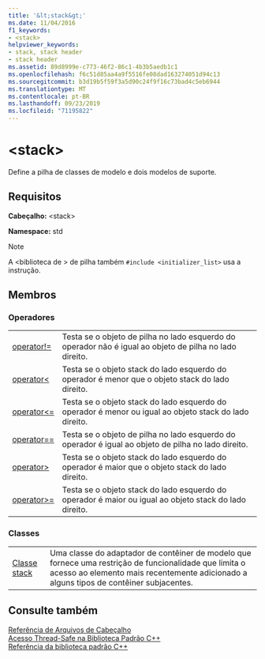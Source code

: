 ```yaml
---
title: '&lt;stack&gt;'
ms.date: 11/04/2016
f1_keywords:
- <stack>
helpviewer_keywords:
- stack, stack header
- stack header
ms.assetid: 89d8999e-c773-46f2-86c1-4b3b5aedb1c1
ms.openlocfilehash: f6c51d85aa4a9f5516fe08dad163274051d94c13
ms.sourcegitcommit: b3d19b5f59f3a5d90c24f9f16c73bad4c5eb6944
ms.translationtype: MT
ms.contentlocale: pt-BR
ms.lasthandoff: 09/23/2019
ms.locfileid: "71195822"
---
```

# <a name="ltstackgt"></a>&lt;stack&gt;

Define a pilha de classes de modelo e dois modelos de suporte.

## <a name="requirements"></a>Requisitos

**Cabeçalho:** \<stack>

**Namespace:** std

> [!NOTE]
> A \<biblioteca de > de pilha também `#include <initializer_list>` usa a instrução.

## <a name="members"></a>Membros

### <a name="operators"></a>Operadores

|||
|-|-|
|[operator!=](../standard-library/stack-operators.md#op_neq)|Testa se o objeto de pilha no lado esquerdo do operador não é igual ao objeto de pilha no lado direito.|
|[operator<](../standard-library/stack-operators.md#op_lt)|Testa se o objeto stack do lado esquerdo do operador é menor que o objeto stack do lado direito.|
|[operator\<=](../standard-library/stack-operators.md#op_lt_eq)|Testa se o objeto stack do lado esquerdo do operador é menor ou igual ao objeto stack do lado direito.|
|[operator==](../standard-library/stack-operators.md#op_eq_eq)|Testa se o objeto de pilha no lado esquerdo do operador é igual ao objeto de pilha no lado direito.|
|[operator>](../standard-library/stack-operators.md#op_gt)|Testa se o objeto stack do lado esquerdo do operador é maior que o objeto stack do lado direito.|
|[operator>=](../standard-library/stack-operators.md#op_gt_eq)|Testa se o objeto stack do lado esquerdo do operador é maior ou igual ao objeto stack do lado direito.|

### <a name="classes"></a>Classes

|||
|-|-|
|[Classe stack](../standard-library/stack-class.md)|Uma classe do adaptador de contêiner de modelo que fornece uma restrição de funcionalidade que limita o acesso ao elemento mais recentemente adicionado a alguns tipos de contêiner subjacentes.|

## <a name="see-also"></a>Consulte também

[Referência de Arquivos de Cabeçalho](../standard-library/cpp-standard-library-header-files.md)\
[Acesso Thread-Safe na Biblioteca Padrão C++](../standard-library/thread-safety-in-the-cpp-standard-library.md)\
[Referência da biblioteca padrão C++](../standard-library/cpp-standard-library-reference.md)
